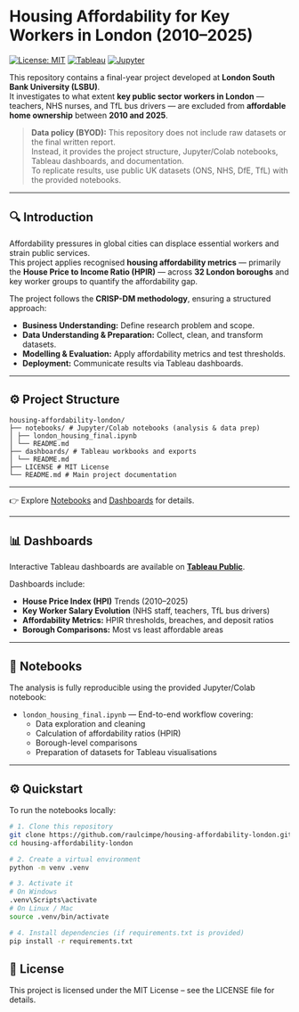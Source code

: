 # Housing Affordability for Key Workers in London (2010–2025)

[![License: MIT](https://img.shields.io/badge/License-MIT-green.svg)](LICENSE)
[![Tableau](https://img.shields.io/badge/Tableau-Public-blue.svg)](https://public.tableau.com/app/profile/raul.c1685/vizzes)
[![Jupyter](https://img.shields.io/badge/Jupyter-Notebook-orange.svg)](https://github.com/raulcimpe/housing-affordability-london/blob/main/notebooks/london_housing_final.ipynb)

This repository contains a final-year project developed at **London South Bank University (LSBU)**.  
It investigates to what extent **key public sector workers in London** — teachers, NHS nurses, and TfL bus drivers — are excluded from **affordable home ownership** between **2010 and 2025**.

> **Data policy (BYOD):** This repository does not include raw datasets or the final written report.  
> Instead, it provides the project structure, Jupyter/Colab notebooks, Tableau dashboards, and documentation.  
> To replicate results, use public UK datasets (ONS, NHS, DfE, TfL) with the provided notebooks.

---

## 🔍 Introduction
Affordability pressures in global cities can displace essential workers and strain public services.  
This project applies recognised **housing affordability metrics** — primarily the **House Price to Income Ratio (HPIR)** — across **32 London boroughs** and key worker groups to quantify the affordability gap.

The project follows the **CRISP-DM methodology**, ensuring a structured approach:
- **Business Understanding:** Define research problem and scope.  
- **Data Understanding & Preparation:** Collect, clean, and transform datasets.  
- **Modelling & Evaluation:** Apply affordability metrics and test thresholds.  
- **Deployment:** Communicate results via Tableau dashboards.  

---

## ⚙️ Project Structure
```
housing-affordability-london/
├── notebooks/ # Jupyter/Colab notebooks (analysis & data prep)
│ ├── london_housing_final.ipynb
│ └── README.md
├── dashboards/ # Tableau workbooks and exports
│ └── README.md
├── LICENSE # MIT License
└── README.md # Main project documentation
```
---


👉 Explore [Notebooks](notebooks/README.md) and [Dashboards](dashboards/README.md) for details.

---

## 📊 Dashboards
Interactive Tableau dashboards are available on **[Tableau Public](https://public.tableau.com/app/profile/raul.c1685/vizzes)**.

Dashboards include:
- **House Price Index (HPI)** Trends (2010–2025)  
- **Key Worker Salary Evolution** (NHS staff, teachers, TfL bus drivers)  
- **Affordability Metrics:** HPIR thresholds, breaches, and deposit ratios  
- **Borough Comparisons:** Most vs least affordable areas  

---

## 📒 Notebooks
The analysis is fully reproducible using the provided Jupyter/Colab notebook:

- `london_housing_final.ipynb` — End-to-end workflow covering:
  - Data exploration and cleaning  
  - Calculation of affordability ratios (HPIR)  
  - Borough-level comparisons  
  - Preparation of datasets for Tableau visualisations  

---

## ⚙️ Quickstart
To run the notebooks locally:

```bash
# 1. Clone this repository
git clone https://github.com/raulcimpe/housing-affordability-london.git
cd housing-affordability-london

# 2. Create a virtual environment
python -m venv .venv

# 3. Activate it
# On Windows
.venv\Scripts\activate
# On Linux / Mac
source .venv/bin/activate

# 4. Install dependencies (if requirements.txt is provided)
pip install -r requirements.txt
```
## 📜 License
This project is licensed under the MIT License – see the LICENSE file for details.





